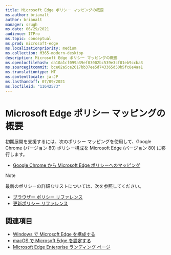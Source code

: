 ```yaml
---
title: Microsoft Edge ポリシー マッピングの概要
ms.author: brianalt
author: brianalt
manager: srugh
ms.date: 06/29/2021
audience: ITPro
ms.topic: conceptual
ms.prod: microsoft-edge
ms.localizationpriority: medium
ms.collection: M365-modern-desktop
description: Microsoft Edge ポリシー マッピングの概要
ms.openlocfilehash: da10a1cf099a39ef03002bc539e3cf01eb9ccba3
ms.sourcegitcommit: bce02a5ce2617bb37ee5d743365d50b5fc8e4aa1
ms.translationtype: MT
ms.contentlocale: ja-JP
ms.lasthandoff: 07/09/2021
ms.locfileid: "11642573"
---
```

# <a name="microsoft-edge-policy-mapping-overview"></a>Microsoft Edge ポリシー マッピングの概要

初期展開を支援するには、次のポリシー マッピングを使用して、Google Chrome (バージョン 80) ポリシー構成を Microsoft Edge (バージョン 80) に移行します。

- [Google Chrome から Microsoft Edge ポリシーへのマッピング](microsoft-edge-policy-map-chrome-to-newedge.md)

> [!NOTE]
> 最新のポリシーの詳細なリストについては、次を参照してください。
> - [ブラウザー ポリシー リファレンス](microsoft-edge-policies.md)
> - [更新ポリシー リファレンス](microsoft-edge-update-policies.md)

## <a name="see-also"></a>関連項目
- [Windows で Microsoft Edge を構成する](configure-microsoft-edge.md)
- [macOS で Microsoft Edge を設定する](configure-microsoft-edge-on-mac.md)
- [Microsoft Edge Enterprise ランディング ページ](https://aka.ms/EdgeEnterprise)
